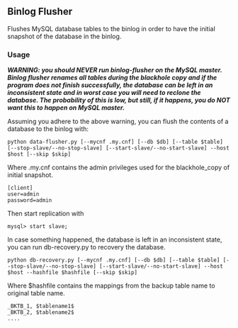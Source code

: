 ## Binlog Flusher
Flushes MySQL database tables to the binlog in order to have the initial snapshot of the database in the binlog.

### Usage
***WARNING: you should NEVER run binlog-flusher on the MySQL master. Binlog flusher renames all tables during the blackhole copy and if the program does not finish successfully, the database can be left in an inconsistent state and in worst case you will need to reclone the database. The probability of this is low, but still, if it happens, you do NOT want this to happen on MySQL master.***

Assuming you adhere to the above warning, you can flush the contents of a database to the binlog with:

````
python data-flusher.py [--mycnf .my.cnf] [--db $db] [--table $table] [--stop-slave/--no-stop-slave] [--start-slave/--no-start-slave] --host $host [--skip $skip]
````

Where .my.cnf contains the admin privileges used for the blackhole_copy of initial snapshot.

````
[client]
user=admin
password=admin
````

Then start replication with

````
mysql> start slave;
````

In case something happened, the database is left in an inconsistent state, you can run db-recovery.py to recovery the database.

````
python db-recovery.py [--mycnf .my.cnf] [--db $db] [--table $table] [--stop-slave/--no-stop-slave] [--start-slave/--no-start-slave] --host $host --hashfile $hashfile [--skip $skip]
````

Where $hashfile contains the mappings from the backup table name to original table name.

````
_BKTB_1, $tablename1$
_BKTB_2, $tablename2$
....
````
